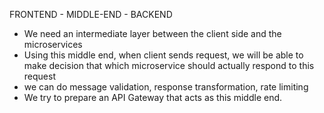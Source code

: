 FRONTEND - MIDDLE-END - BACKEND

- We need an intermediate layer between the client side and the microservices
- Using this middle end, when client sends request, we will be able to make decision that which microservice should actually respond to this request
- we can do message validation, response transformation, rate limiting
- We try to prepare an API Gateway that acts as this middle end.
